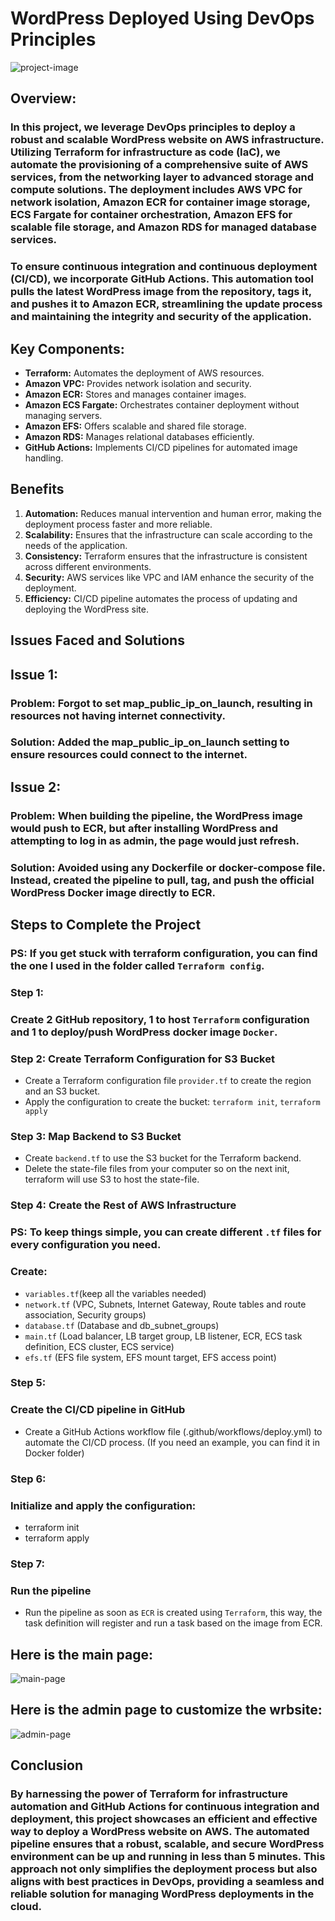 # WordPress Deployed Using DevOps Principles

![project-image](/Project-8-WP-Deployed-On-ECS/images/project-image.png)

## Overview: 

### In this project, we leverage DevOps principles to deploy a robust and scalable WordPress website on AWS infrastructure. Utilizing Terraform for infrastructure as code (IaC), we automate the provisioning of a comprehensive suite of AWS services, from the networking layer to advanced storage and compute solutions. The deployment includes AWS VPC for network isolation, Amazon ECR for container image storage, ECS Fargate for container orchestration, Amazon EFS for scalable file storage, and Amazon RDS for managed database services.

### To ensure continuous integration and continuous deployment (CI/CD), we incorporate GitHub Actions. This automation tool pulls the latest WordPress image from the repository, tags it, and pushes it to Amazon ECR, streamlining the update process and maintaining the integrity and security of the application.

## **Key Components:**

- **Terraform:** Automates the deployment of AWS resources.
- **Amazon VPC:** Provides network isolation and security.
- **Amazon ECR:** Stores and manages container images.
- **Amazon ECS Fargate:** Orchestrates container deployment without managing servers.
- **Amazon EFS:** Offers scalable and shared file storage.
- **Amazon RDS:** Manages relational databases efficiently.
- **GitHub Actions:** Implements CI/CD pipelines for automated image handling.

## **Benefits**

1. **Automation:** Reduces manual intervention and human error, making the deployment process faster and more reliable.
2. **Scalability:** Ensures that the infrastructure can scale according to the needs of the application.
3. **Consistency:** Terraform ensures that the infrastructure is consistent across different environments.
4. **Security:** AWS services like VPC and IAM enhance the security of the deployment.
5. **Efficiency:** CI/CD pipeline automates the process of updating and deploying the WordPress site.

## **Issues Faced and Solutions**

## **Issue 1:**

### **Problem:** Forgot to set map_public_ip_on_launch, resulting in resources not having internet connectivity.
### **Solution:** Added the map_public_ip_on_launch setting to ensure resources could connect to the internet.

## **Issue 2:**

### **Problem:** When building the pipeline, the WordPress image would push to ECR, but after installing WordPress and attempting to log in as admin, the page would just refresh.
### **Solution:** Avoided using any Dockerfile or docker-compose file. Instead, created the pipeline to pull, tag, and push the official WordPress Docker image directly to ECR.

## **Steps to Complete the Project**

### PS: If you get stuck with terraform configuration, you can find the one I used in the folder called `Terraform config`.

### **Step 1:**

### Create 2 GitHub repository, 1 to host `Terraform` configuration and 1 to deploy/push WordPress docker image `Docker`.

### **Step 2:** Create Terraform Configuration for S3 Bucket
- Create a Terraform configuration file `provider.tf` to create the region and an S3 bucket.
- Apply the configuration to create the bucket: `terraform init`, `terraform apply`

### **Step 3:** Map Backend to S3 Bucket

- Create `backend.tf` to use the S3 bucket for the Terraform backend.
- Delete the state-file files from your computer so on the next init, terraform will use S3 to host the state-file.

### **Step 4:** Create the Rest of AWS Infrastructure

### PS: To keep things simple, you can create different `.tf` files for every configuration you need.

### **Create:**
- `variables.tf`(keep all the variables needed) 
- `network.tf` (VPC, Subnets, Internet Gateway, Route tables and route association, Security groups)
- `database.tf` (Database and db_subnet_groups)
- `main.tf` (Load balancer, LB target group, LB listener, ECR, ECS task definition, ECS cluster, ECS service)
- `efs.tf` (EFS file system, EFS mount target, EFS access point)

### **Step 5:**

### **Create the CI/CD pipeline in GitHub**

- Create a GitHub Actions workflow file (.github/workflows/deploy.yml) to automate the CI/CD process. (If you need an example, you can find it in Docker folder)

### **Step 6:**

### **Initialize and apply the configuration:**

- terraform init
- terraform apply

### **Step 7:**

### **Run the pipeline**
- Run the pipeline as soon as `ECR` is created using `Terraform`, this way, the task definition will register and run a task based on the image from ECR.


## Here is the main page:
![main-page](/Project-8-WP-Deployed-On-ECS/images/main-website.png)

## Here is the admin page to customize the wrbsite:
![admin-page](/Project-8-WP-Deployed-On-ECS/images/admin-website.png)

## **Conclusion**

### By harnessing the power of Terraform for infrastructure automation and GitHub Actions for continuous integration and deployment, this project showcases an efficient and effective way to deploy a WordPress website on AWS. The automated pipeline ensures that a robust, scalable, and secure WordPress environment can be up and running in less than 5 minutes. This approach not only simplifies the deployment process but also aligns with best practices in DevOps, providing a seamless and reliable solution for managing WordPress deployments in the cloud.
